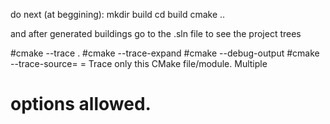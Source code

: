 do next (at beggining):
	mkdir build
	cd build
	cmake ..

and after generated buildings
go to the .sln file to see the project trees

#cmake --trace .
#cmake --trace-expand
#cmake --debug-output
#cmake --trace-source=<file>        = Trace only this CMake file/module.  Multiple
#                                     options allowed.